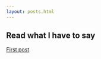 ```yaml
---
layout: posts.html
---
```


<h2>Read what I have to say</h2>

<a href="/first-post/">First post</a>
